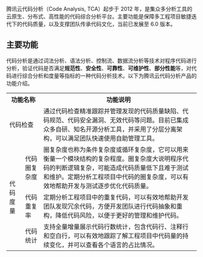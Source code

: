 腾讯云代码分析（Code Analysis, TCA）起步于 2012 年，是集众多分析工具的云原生、分布式、高性能的代码综合分析平台。主要功能是保障多工程项目敏捷迭代下的代码质量，以及支撑团队传承代码文化，当前已发展至 6.0 版本。



## 主要功能
代码分析是通过词法分析、语法分析、控制流、数据流分析等技术对程序代码进行分析，验证代码是否满足**规范性**、**安全性**、**可靠性**、**可维护性**、**部分性能**等，对代码进行综合分析和度量等指标的一种代码分析技术。以下为腾讯云代码分析产品的功能介绍。
<table>
<tr>
<th  colspan="2">功能名称</th>
<th>功能说明</th>
</tr>
<tr>
<td  colspan="2">代码检查</td>
<td>通过代码检查精准跟踪并管理发现的代码质量缺陷、代码规范、代码安全漏洞、无效代码等问题。目前已集成众多自研、知名开源分析工具，并采用了分层分离架构，可以满足团队快速使用自助管理工具。</td>
</tr>
<tr>
<td  rowspan="3">代码度量</td>
<td>代码圈复杂度</td>
<td>圈复杂度也称为条件复杂度或循环复杂度，它可以用来衡量一个模块结构的复杂程度。圈复杂度大说明程序代码的判断逻辑复杂，可能造成代码质量低下且难于测试和维护。定期分析工程项目中代码的圈复杂度，可以有效地帮助开发与测试逐步优化代码质量。</td>
</tr>
<tr>
<td>代码重复率</td>
<td>定期分析工程项目中的重复代码，可以有效地帮助开发团队发现冗余代码，方便开发团队进行代码抽象和重构，降低代码风险，以便于更好的管理和维护代码。</td>
</tr>
<tr>
<td>代码统计</td>
<td>支持全量增量展示代码行数统计，包含代码行、注释行和空白行，可以有效地跟踪了解工程项目中代码量的持续变化，并可以查看各个语言的占比情况。</td>
</tr>

</table>
